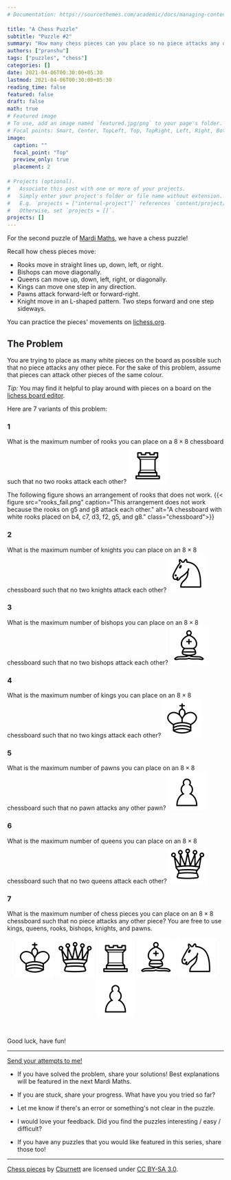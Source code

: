 ```yaml
---
# Documentation: https://sourcethemes.com/academic/docs/managing-content/

title: "A Chess Puzzle"
subtitle: "Puzzle #2"
summary: "How many chess pieces can you place so no piece attacks any other piece?"
authors: ["pranshu"]
tags: ["puzzles", "chess"]
categories: []
date: 2021-04-06T00:30:00+05:30
lastmod: 2021-04-06T00:30:00+05:30
reading_time: false
featured: false
draft: false
math: true
# Featured image
# To use, add an image named `featured.jpg/png` to your page's folder.
# Focal points: Smart, Center, TopLeft, Top, TopRight, Left, Right, BottomLeft, Bottom, BottomRight.
image:
  caption: ""
  focal_point: "Top"
  preview_only: true
  placement: 2

# Projects (optional).
#   Associate this post with one or more of your projects.
#   Simply enter your project's folder or file name without extension.
#   E.g. `projects = ["internal-project"]` references `content/project/deep-learning/index.md`.
#   Otherwise, set `projects = []`.
projects: []
---
```



For the second puzzle of [Mardi Maths](/mardi-maths), we have a chess puzzle!

Recall how chess pieces move:
- Rooks move in straight lines up, down, left, or right. 
- Bishops can move diagonally. 
- Queens can move up, down, left, right, or diagonally. 
- Kings can move one step in any direction. 
- Pawns attack forward-left or forward-right.
- Knight move in an L-shaped pattern. Two steps forward and one step sideways.

You can practice the pieces' movements on [lichess.org](https://lichess.org/learn).

## The Problem
You are trying to place as many white pieces on the board as possible such that no piece attacks any other piece. 
For the sake of this problem, assume that pieces can attack other pieces of the same colour. 

_Tip:_ You may find it helpful to play around with pieces on a board on the [lichess board editor](https://lichess.org/editor/8/8/8/8/8/8/8/8_w_-_-_0_1).

Here are 7 variants of this problem:

### 1
What is the maximum number of rooks you can place on a $8\times 8$ chessboard such that no two rooks attack each other?
<img src="white-rook.svg" class="float-right"/>

The following figure shows an arrangement of rooks that does not work. 
{{< figure src="rooks_fail.png" caption="This arrangement does not work because the rooks on g5 and g8 attack each other." alt="A chessboard with white rooks placed on b4, c7, d3, f2, g5, and g8." class="chessboard">}}

### 2
What is the maximum number of knights you can place on an $8 \times 8$ chessboard such that no two knights attack each other? 
<img src="white-knight.svg" class="float-right"/>


### 3
What is the maximum number of bishops you can place on an $8\times 8$ chessboard such that no two bishops attack each other?
<img src="white-bishop.svg" class="float-right"/>

### 4
What is the maximum number of kings you can place on an $8\times 8$ chessboard such that no two kings attack each other?
<img src="white-king.svg" class="float-right"/>

### 5
What is the maximum number of pawns you can place on an $8 \times 8$ chessboard such that no pawn attacks any other pawn? 
<img src="white-pawn.svg" class="float-right"/>

### 6
What is the maximum number of queens you can place on an $8 \times 8$ chessboard such that no two queens attack each other? 
<img src="white-queen.svg" class="float-right"/>



### 7
What is the maximum number of chess pieces you can place on an $8\times 8$ chessboard such that no piece attacks any other piece? You are free to use kings, queens, rooks, bishops, knights, and pawns. 
<div align=center>
<img src="white-king.svg" class="no-shadow"/>
<img src="white-queen.svg" class="no-shadow"/>
<img src="white-rook.svg" class="no-shadow"/>
<img src="white-bishop.svg" class="no-shadow"/>
<img src="white-knight.svg" class="no-shadow"/>
<img src="white-pawn.svg" class="no-shadow"/>
</div>

&nbsp;  



Good luck, have fun! 


---

[Send your attempts to me!](/contact) 

- If you have solved the problem, share your solutions! Best explanations will be featured in the next Mardi Maths. 

- If you are stuck, share your progress. What have you you tried so far? 

- Let me know if there's an error or something's not clear in the puzzle. 

- I would love your feedback. Did you find the puzzles interesting / easy / difficult?

- If you have any puzzles that you would like featured in this series, share those too!


---

[Chess pieces](https://commons.wikimedia.org/wiki/Category:SVG_chess_pieces) by [Cburnett](https://en.wikipedia.org/wiki/User:Cburnett) are licensed under [CC BY-SA 3.0](https://creativecommons.org/licenses/by-sa/3.0/deed.en). 
